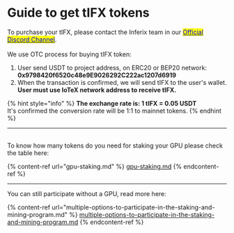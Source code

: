 # Guide to get tIFX tokens

To purchase your tIFX, please contact the Inferix team in our [<mark style="color:blue;">Official Discord Channel</mark>](https://discord.gg/ufS2Jwh5C6). \
\
We use OTC process for buying tIFX token:

1. User send USDT to project address, on ERC20 or BEP20 network: \
   **0x9798420f6520c48e9E9026292C222ac1207d6919**
2. When the transaction is confirmed, we will send tIFX to the user's wallet. **User must use IoTeX network address to receive tIFX.**

{% hint style="info" %}
**The exchange rate is: 1 tIFX = 0.05 USDT** \
It's confirmed the conversion rate will be 1:1 to mainnet tokens.
{% endhint %}

***

\
To know how many tokens do you need for staking your GPU please check the table here:&#x20;

{% content-ref url="gpu-staking.md" %}
[gpu-staking.md](gpu-staking.md)
{% endcontent-ref %}

***

You can still participate without a GPU, read more here:

{% content-ref url="multiple-options-to-participate-in-the-staking-and-mining-program.md" %}
[multiple-options-to-participate-in-the-staking-and-mining-program.md](multiple-options-to-participate-in-the-staking-and-mining-program.md)
{% endcontent-ref %}
